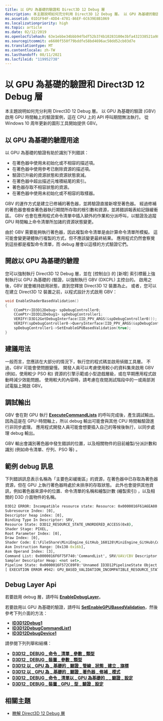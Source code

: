 ```yaml
---
title: 以 GPU 為基礎的驗證和 Direct3D 12 Debug 層
description: 本主題說明如何充分利用 Direct3D 12 Debug 層。 以 GPU 為基礎的驗證 (GBV) 啟用 GPU 時間軸上的驗證案例，這在 CPU 上的 API 呼叫期間無法執行。
ms.assetid: 01D1F94F-4DD4-4781-86EF-6C639E8B1069
ms.localizationpriority: high
ms.topic: article
ms.date: 02/12/2019
ms.openlocfilehash: 63e1ebbe34bbb94fbdf52b374b10283100e3bfa432338521a9807497b236d868
ms.sourcegitcommit: e6600f550f79bddfe58bd4696ac50dd52cb03d7e
ms.translationtype: MT
ms.contentlocale: zh-TW
ms.lasthandoff: 08/11/2021
ms.locfileid: "119952738"
---
```

# <a name="gpu-based-validation-and-the-direct3d-12-debug-layer"></a>以 GPU 為基礎的驗證和 Direct3D 12 Debug 層

本主題說明如何充分利用 Direct3D 12 Debug 層。 以 GPU 為基礎的驗證 (GBV) 啟用 GPU 時間軸上的驗證案例，這在 CPU 上的 API 呼叫期間無法執行。 從 Windows 10 周年更新的圖形工具開始提供 GBV。

## <a name="purpose-of-gpu-based-validation"></a>以 GPU 為基礎的驗證用途

以 GPU 為基礎的驗證有助於識別下列錯誤：

- 在著色器中使用未初始化或不相容的描述項。
- 在著色器中使用參考已刪除資源的描述項。
- 驗證已升級的資源狀態和資源狀態衰減。
- 在著色器中超出描述元堆積結尾的索引。
- 著色器存取不相容狀態的資源。
- 在著色器中使用未初始化或不相容的取樣器。

GBV 的運作方式是建立已修補的著色器，並將驗證直接新增至著色器。 經過修補的著色器會檢查著色器執行期間所存取的根引數和資源，並將錯誤報表給記錄緩衝區。 GBV 也會在應用程式命令清單中插入額外的作業和分派呼叫，以驗證及追蹤 GPU 時間軸上命令清單所加諸的資源狀態變更。

由於 GBV 需要能夠執行著色器，因此複製命令清單是由計算命令清單所模擬。 這可能會變更硬體執行複製的方式，但不應該變更最終結果。 應用程式仍然會察覺到這些都是複製命令清單，而 debug 層會以這樣的方式驗證它們。

## <a name="turning-on-gpu-based-validation"></a>開啟以 GPU 為基礎的驗證

您可以強制執行 Direct3D 12 Debug 層，並在 [控制台]) 的 [新增] 索引標籤上強制執行以 GPU 為基礎的 (驗證，以強制執行 GBV (DXCPL) 主控台的。 啟用之後，GBV 就會維持啟用狀態，直到您釋放 Direct3D 12 裝置為止。 或者，您可以在建立 Direct3D 12 裝置之前，以程式設計方式啟用 GBV：

```cpp
void EnableShaderBasedValidation()
{
    CComPtr<ID3D12Debug> spDebugController0;
    CComPtr<ID3D12Debug1> spDebugController1;
    VERIFY(D3D12GetDebugInterface(IID_PPV_ARGS(&spDebugController0)));
    VERIFY(spDebugController0->QueryInterface(IID_PPV_ARGS(&spDebugController1)));
    spDebugController1->SetEnableGPUBasedValidation(true);
}
```

## <a name="recommended-usage"></a>建議用法

一般而言，您應該在大部分的情況下，執行您的程式碼並啟用偵錯工具層。 不過，GBV 可能會使問題變慢。 開發人員可以考慮使用較小的資料集來啟用 GBV (例如，使用較少 PSO 和) 資源的引擎示範或小型遊戲層級，或在早期應用程式啟動時減少效能問題。 使用較大的內容時，請考慮在夜間測試階段中的一或兩部測試電腦上開啟 GBV。

## <a name="debug-output"></a>調試輸出

GBV 會在對 GPU 執行 [**ExecuteCommandLists**](/windows/desktop/api/d3d12/nf-d3d12-id3d12commandqueue-executecommandlists) 的呼叫完成後，產生調試輸出。 因為這是在 GPU-時間軸上，所以 debug 輸出可能會與其他 CPU 時間軸驗證進行非同步處理。 應用程式開發人員可能會想要插入自己的等候後執行，以同步處理 debug 輸出。

GBV 輸出會識別著色器中發生錯誤的位置，以及相關物件的目前繪製/分派計數和識別 (例如命令清單、佇列、PSO 等) 。

## <a name="example-debug-message"></a>範例 debug 訊息

下列錯誤訊息表示名稱為「主要色彩緩衝區」的資源，在著色器中已存取為著色器資源，但在 GPU 上執行著色器時處於未排序的存取狀態。 此外也會提供其他資訊，例如著色器來源中的位置、命令清單的名稱和繪製計數 (繪製索引) ，以及相關的 D3D 介面物件的名稱。

```cmd
D3D12 ERROR: Incompatible resource state: Resource: 0x0000016F61A6EA80:'Main Color Buffer', 
Subresource Index: [0], 
Descriptor heap index: [0], 
Binding Type In Descriptor: SRV, 
Resource State: D3D12_RESOURCE_STATE_UNORDERED_ACCESS(0x8), 
Shader Stage: PIXEL, 
Root Parameter Index: [0], 
Draw Index: [0], 
Shader Code: E:\FileShare\MiniEngine_GitHub_160128\MiniEngine_GitHub\Core\Shaders\SharpeningUpsamplePS.hlsl(37,2-59), 
Asm Instruction Range: [0x138-0x16b], 
Asm Operand Index: [3], 
Command List: 0x0000016F6F75F740:'CommandList', SRV/UAV/CBV Descriptor Heap: 0x0000016F6F76F280:'Unnamed ID3D12DescriptorHeap Object', 
Sampler Descriptor Heap: <not set>, 
Pipeline State: 0x0000016F572C89F0:'Unnamed ID3D12PipelineState Object',  
[ EXECUTION ERROR #942: GPU_BASED_VALIDATION_INCOMPATIBLE_RESOURCE_STATE]
```

## <a name="debug-layer-apis"></a>Debug Layer Api

若要啟用 debug 層，請呼叫 [**EnableDebugLayer**](/windows/desktop/api/d3d12sdklayers/nf-d3d12sdklayers-id3d12debug-enabledebuglayer)。

若要啟用以 GPU 為基礎的驗證，請呼叫 [**SetEnableGPUBasedValidation**](/windows/desktop/api/d3d12sdklayers/nf-d3d12sdklayers-id3d12debug1-setenablegpubasedvalidation)，然後參考下列介面的方法：

- [**ID3D12Debug1**](/windows/desktop/api/d3d12sdklayers/nn-d3d12sdklayers-id3d12debug1)
- [**ID3D12DebugCommandList1**](/windows/desktop/api/d3d12sdklayers/nn-d3d12sdklayers-id3d12debugcommandlist1)
- [**ID3D12DebugDevice1**](/windows/desktop/api/d3d12sdklayers/nn-d3d12sdklayers-id3d12debugdevice1)

請參閱下列列舉和結構：

- [**D3D12 \_ DEBUG \_ 命令 \_ 清單 \_ 參數 \_ 類型**](/windows/desktop/api/d3d12sdklayers/ne-d3d12sdklayers-d3d12_debug_command_list_parameter_type)
- [**D3D12 \_ DEBUG \_ 裝置 \_ 參數 \_ 類型**](/windows/desktop/api/d3d12sdklayers/ne-d3d12sdklayers-d3d12_debug_device_parameter_type)
- [**D3D12 以 \_ GPU 為 \_ 基礎的 \_ 驗證 \_ 管線 \_ 狀態 \_ 建立 \_ 旗標**](/windows/desktop/api/d3d12sdklayers/ne-d3d12sdklayers-d3d12_gpu_based_validation_pipeline_state_create_flags)
- [**D3D12 以 \_ GPU 為 \_ 基礎的 \_ 驗證 \_ 著色器 \_ 修補 \_ 模式**](/windows/desktop/api/d3d12sdklayers/ne-d3d12sdklayers-d3d12_gpu_based_validation_shader_patch_mode)
- [**D3D12 \_ DEBUG \_ 命令 \_ 清單以 \_ GPU 為基礎的 \_ \_ 驗證 \_ 設定**](/windows/desktop/api/d3d12sdklayers/ns-d3d12sdklayers-d3d12_debug_command_list_gpu_based_validation_settings)
- [**D3D12 \_ DEBUG \_ 裝置 \_ GPU \_ 型 \_ 驗證 \_ 設定**](/windows/desktop/api/d3d12sdklayers/ns-d3d12sdklayers-d3d12_debug_device_gpu_based_validation_settings)

## <a name="related-topics"></a>相關主題

* [瞭解 Direct3D 12 Debug 層](understanding-the-d3d12-debug-layer.md)
